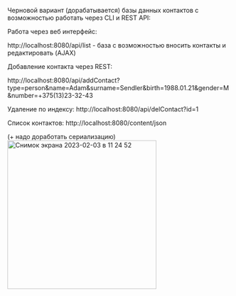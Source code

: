 Черновой вариант (дорабатывается) базы данных контактов с возможностью работать через CLI и REST API:

Работа через веб интерфейс:

http://localhost:8080/api/list - база с возможностью вносить контакты и редактировать (AJAX)

Добавление контакта через REST:

http://localhost:8080/api/addContact?type=person&name=Adam&surname=Sendler&birth=1988.01.21&gender=M&number=+375(13)23-32-43

Удаление по индексу: 
http://localhost:8080/api/delContact?id=1

Список контактов:
http://localhost:8080/content/json

(+ надо доработать сериализацию)
<img width="335" alt="Снимок экрана 2023-02-03 в 11 24 52" src="https://user-images.githubusercontent.com/98476503/216549345-a3d252d5-0911-4f5f-b936-42abec71c2ea.png">
